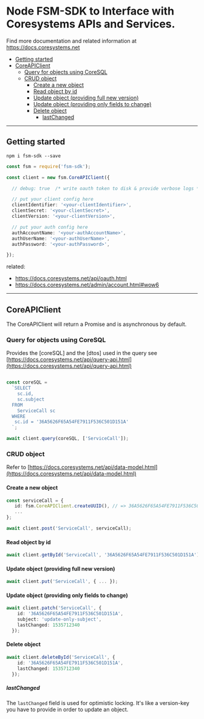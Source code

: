 # Node FSM-SDK to Interface with Coresystems APIs and Services.
Find more documentation and related information at https://docs.coresystems.net

- [Getting started](#getting-started)
- [CoreAPIClient](#coreapiclient)
  * [Query for objects using CoreSQL](#query-for-objects-using-coresql)
  * [CRUD object](#crud-object)
    + [Create a new object](#create-a-new-object)
    + [Read object by id](#read-object-by-id)
    + [Update object (providing full new version)](#update-object--providing-full-new-version-)
    + [Update object (providing only fields to change)](#update-object--providing-only-fields-to-change-)
    + [Delete object](#delete-object)
      - [lastChanged](#lastchanged)
      
---

## Getting started

```
npm i fsm-sdk --save
```

```typescript
const fsm = require('fsm-sdk');

const client = new fsm.CoreAPIClient({

  // debug: true  /* write oauth token to disk & provide verbose logs */

  // put your client config here
  clientIdentifier: '<your-clientIdentifier>',
  clientSecret: '<your-clientSecret>',
  clientVersion: '<your-clientVersion>',

  // put your auth config here
  authAccountName: '<your-authAccountName>',
  authUserName: '<your-authUserName>',
  authPassword: '<your-authPassword>',

});
```

related:
- https://docs.coresystems.net/api/oauth.html
- https://docs.coresystems.net/admin/account.html#wow6

---

## CoreAPIClient

The CoreAPIClient will return a Promise and is asynchronous by default.

### Query for objects using CoreSQL 

Provides the [coreSQL] and the [dtos] used in the query
see [https://docs.coresystems.net/api/query-api.html](https://docs.coresystems.net/api/query-api.html)

```typescript

const coreSQL =
  `SELECT
    sc.id,
    sc.subject
  FROM
    ServiceCall sc
  WHERE
   sc.id = '36A5626F65A54FE7911F536C501D151A'
  `;

await client.query(coreSQL, ['ServiceCall']);
```

### CRUD object

Refer to [https://docs.coresystems.net/api/data-model.html](https://docs.coresystems.net/api/data-model.html)

#### Create a new object

```typescript
const serviceCall = { 
   id: fsm.CoreAPIClient.createUUID(), // => 36A5626F65A54FE7911F536C501D151A
   ... 
};

await client.post('ServiceCall', serviceCall);
```

#### Read object by id

```typescript
await client.getById('ServiceCall', '36A5626F65A54FE7911F536C501D151A');
```

#### Update object (providing full new version)

```typescript
await client.put('ServiceCall', { ... });
```

#### Update object (providing only fields to change)

```typescript
await client.patch('ServiceCall', {
    id: '36A5626F65A54FE7911F536C501D151A',
    subject: 'update-only-subject',
    lastChanged: 1535712340
  });
```

#### Delete object

```typescript
await client.deleteById('ServiceCall', {
    id: '36A5626F65A54FE7911F536C501D151A',
    lastChanged: 1535712340
  });
```

##### lastChanged

The `lastChanged` field is used for optimistic locking.
It's like a version-key you have to provide in order to update an object.
